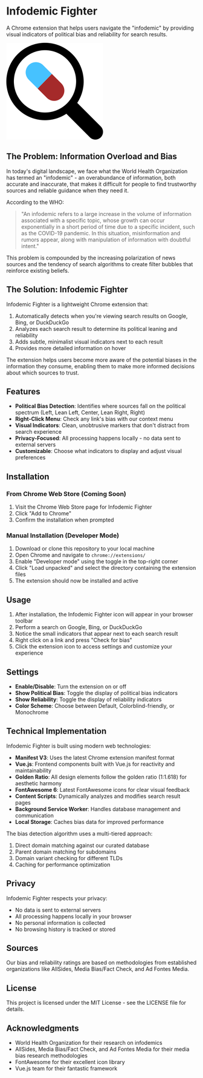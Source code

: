 # Infodemic Fighter

A Chrome extension that helps users navigate the "infodemic" by providing visual indicators of political bias and reliability for search results.

![Infodemic Fighter Logo](assets/icons/icon128.svg)

## The Problem: Information Overload and Bias

In today's digital landscape, we face what the World Health Organization has termed an "infodemic" - an overabundance of information, both accurate and inaccurate, that makes it difficult for people to find trustworthy sources and reliable guidance when they need it.

According to the WHO:

> "An infodemic refers to a large increase in the volume of information associated with a specific topic, whose growth can occur exponentially in a short period of time due to a specific incident, such as the COVID-19 pandemic. In this situation, misinformation and rumors appear, along with manipulation of information with doubtful intent."

This problem is compounded by the increasing polarization of news sources and the tendency of search algorithms to create filter bubbles that reinforce existing beliefs.

## The Solution: Infodemic Fighter

Infodemic Fighter is a lightweight Chrome extension that:

1. Automatically detects when you're viewing search results on Google, Bing, or DuckDuckGo
2. Analyzes each search result to determine its political leaning and reliability
3. Adds subtle, minimalist visual indicators next to each result
4. Provides more detailed information on hover

The extension helps users become more aware of the potential biases in the information they consume, enabling them to make more informed decisions about which sources to trust.

## Features

- **Political Bias Detection**: Identifies where sources fall on the political spectrum (Left, Lean Left, Center, Lean Right, Right)
- **Right-Click Menu**: Check any link's bias with our context menu
- **Visual Indicators**: Clean, unobtrusive markers that don't distract from search experience
- **Privacy-Focused**: All processing happens locally - no data sent to external servers
- **Customizable**: Choose what indicators to display and adjust visual preferences

## Installation

### From Chrome Web Store (Coming Soon)

1. Visit the Chrome Web Store page for Infodemic Fighter
2. Click "Add to Chrome"
3. Confirm the installation when prompted

### Manual Installation (Developer Mode)

1. Download or clone this repository to your local machine
2. Open Chrome and navigate to `chrome://extensions/`
3. Enable "Developer mode" using the toggle in the top-right corner
4. Click "Load unpacked" and select the directory containing the extension files
5. The extension should now be installed and active

## Usage

1. After installation, the Infodemic Fighter icon will appear in your browser toolbar
2. Perform a search on Google, Bing, or DuckDuckGo
3. Notice the small indicators that appear next to each search result
4. Right click on a link and press "Check for bias"
5. Click the extension icon to access settings and customize your experience

## Settings

- **Enable/Disable**: Turn the extension on or off
- **Show Political Bias**: Toggle the display of political bias indicators
- **Show Reliability**: Toggle the display of reliability indicators
- **Color Scheme**: Choose between Default, Colorblind-friendly, or Monochrome

## Technical Implementation

Infodemic Fighter is built using modern web technologies:

- **Manifest V3**: Uses the latest Chrome extension manifest format
- **Vue.js**: Frontend components built with Vue.js for reactivity and maintainability
- **Golden Ratio**: All design elements follow the golden ratio (1:1.618) for aesthetic harmony
- **FontAwesome 6**: Latest FontAwesome icons for clear visual feedback
- **Content Scripts**: Dynamically analyzes and modifies search result pages
- **Background Service Worker**: Handles database management and communication
- **Local Storage**: Caches bias data for improved performance

The bias detection algorithm uses a multi-tiered approach:
1. Direct domain matching against our curated database
2. Parent domain matching for subdomains
3. Domain variant checking for different TLDs
4. Caching for performance optimization

## Privacy

Infodemic Fighter respects your privacy:

- No data is sent to external servers
- All processing happens locally in your browser
- No personal information is collected
- No browsing history is tracked or stored

## Sources

Our bias and reliability ratings are based on methodologies from established organizations like AllSides, Media Bias/Fact Check, and Ad Fontes Media.

## License

This project is licensed under the MIT License - see the LICENSE file for details.

## Acknowledgments

- World Health Organization for their research on infodemics
- AllSides, Media Bias/Fact Check, and Ad Fontes Media for their media bias research methodologies
- FontAwesome for their excellent icon library
- Vue.js team for their fantastic framework


